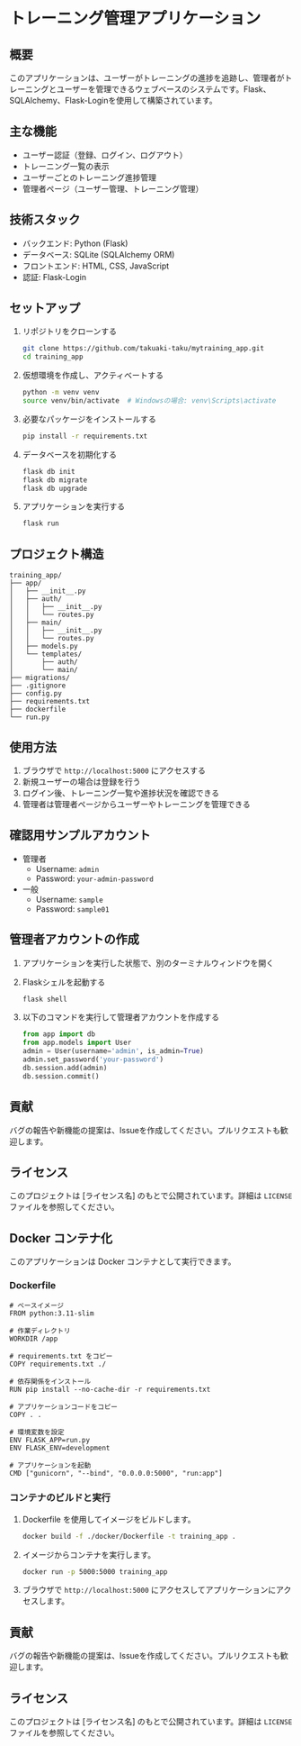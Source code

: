 # トレーニング管理アプリケーション

## 概要

このアプリケーションは、ユーザーがトレーニングの進捗を追跡し、管理者がトレーニングとユーザーを管理できるウェブベースのシステムです。Flask、SQLAlchemy、Flask-Loginを使用して構築されています。

## 主な機能

- ユーザー認証（登録、ログイン、ログアウト）
- トレーニング一覧の表示
- ユーザーごとのトレーニング進捗管理
- 管理者ページ（ユーザー管理、トレーニング管理）

## 技術スタック

- バックエンド: Python (Flask)
- データベース: SQLite (SQLAlchemy ORM)
- フロントエンド: HTML, CSS, JavaScript
- 認証: Flask-Login

## セットアップ

1. リポジトリをクローンする

   ```bash
   git clone https://github.com/takuaki-taku/mytraining_app.git
   cd training_app
   ```

2. 仮想環境を作成し、アクティベートする

   ```bash
   python -m venv venv
   source venv/bin/activate  # Windowsの場合: venv\Scripts\activate
   ```

3. 必要なパッケージをインストールする

   ```bash
   pip install -r requirements.txt
   ```

4. データベースを初期化する

   ```bash
   flask db init
   flask db migrate
   flask db upgrade
   ```

5. アプリケーションを実行する

   ```bash
   flask run
   ```

## プロジェクト構造

```
training_app/
├── app/
│   ├── __init__.py
│   ├── auth/
│   │   ├── __init__.py
│   │   └── routes.py
│   ├── main/
│   │   ├── __init__.py
│   │   └── routes.py
│   ├── models.py
│   └── templates/
│       ├── auth/
│       └── main/
├── migrations/
├── .gitignore
├── config.py
├── requirements.txt
├── dockerfile
└── run.py
```

## 使用方法

1. ブラウザで `http://localhost:5000` にアクセスする
2. 新規ユーザーの場合は登録を行う
3. ログイン後、トレーニング一覧や進捗状況を確認できる
4. 管理者は管理者ページからユーザーやトレーニングを管理できる

## 確認用サンプルアカウント

- 管理者
    - Username: `admin`
    - Password: `your-admin-password`
- 一般
    - Username: `sample`
    - Password: `sample01`

## 管理者アカウントの作成

1. アプリケーションを実行した状態で、別のターミナルウィンドウを開く
2. Flaskシェルを起動する

   ```bash
   flask shell
   ```

3. 以下のコマンドを実行して管理者アカウントを作成する

   ```python
   from app import db
   from app.models import User
   admin = User(username='admin', is_admin=True)
   admin.set_password('your-password')
   db.session.add(admin)
   db.session.commit()
   ```

## 貢献

バグの報告や新機能の提案は、Issueを作成してください。プルリクエストも歓迎します。

## ライセンス

このプロジェクトは [ライセンス名] のもとで公開されています。詳細は `LICENSE` ファイルを参照してください。

## Docker コンテナ化

このアプリケーションは Docker コンテナとして実行できます。

### Dockerfile

```dockerfile:training_app/docker/Dockerfile
# ベースイメージ
FROM python:3.11-slim

# 作業ディレクトリ
WORKDIR /app

# requirements.txt をコピー
COPY requirements.txt ./

# 依存関係をインストール
RUN pip install --no-cache-dir -r requirements.txt

# アプリケーションコードをコピー
COPY . .

# 環境変数を設定
ENV FLASK_APP=run.py
ENV FLASK_ENV=development

# アプリケーションを起動
CMD ["gunicorn", "--bind", "0.0.0.0:5000", "run:app"]
```

### コンテナのビルドと実行

1. Dockerfile を使用してイメージをビルドします。

   ```bash
   docker build -f ./docker/Dockerfile -t training_app .
   ```

2. イメージからコンテナを実行します。

   ```bash
   docker run -p 5000:5000 training_app
   ```

3. ブラウザで `http://localhost:5000` にアクセスしてアプリケーションにアクセスします。

## 貢献

バグの報告や新機能の提案は、Issueを作成してください。プルリクエストも歓迎します。

## ライセンス

このプロジェクトは [ライセンス名] のもとで公開されています。詳細は `LICENSE` ファイルを参照してください。